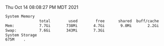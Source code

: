 Thu Oct 14 08:08:27 PM MDT 2021
```bash
System Memory
               total        used        free      shared  buff/cache   available
Mem:           7.7Gi       738Mi       4.7Gi       9.0Mi       2.2Gi       6.6Gi
Swap:          7.6Gi       343Mi       7.3Gi
System Storage
675M	.
```
